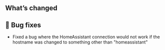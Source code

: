 ## What’s changed
## 🐛 Bug fixes

- Fixed a bug where the HomeAssistant connection would not work if the hostname was changed to something other than "homeassistant"
